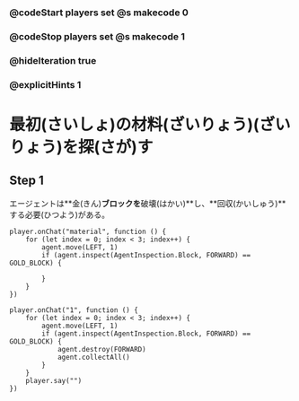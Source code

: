 ### @codeStart players set @s makecode 0
### @codeStop players set @s makecode 1

### @hideIteration true 
### @explicitHints 1


# 最初(さいしょ)の材料(ざいりょう)(ざいりょう)を探(さが)す
<!-- # Detecting your first material -->


## Step 1
エージェントは**金(きん)**ブロックを**破壊(はかい)**し、**回収(かいしゅう)**する必要(ひつよう)がある。
<!-- The Agent needs to **destroy** and then **collect** the **gold** block.  -->


```template
player.onChat("material", function () {
    for (let index = 0; index < 3; index++) {
        agent.move(LEFT, 1)
        if (agent.inspect(AgentInspection.Block, FORWARD) == GOLD_BLOCK) {
            
        }
    }
})
```

```ghost
player.onChat("1", function () {
    for (let index = 0; index < 3; index++) {
        agent.move(LEFT, 1)
        if (agent.inspect(AgentInspection.Block, FORWARD) == GOLD_BLOCK) {
            agent.destroy(FORWARD)
            agent.collectAll()
        }
    }
    player.say("")
})
```


